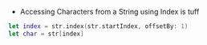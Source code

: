 - Accessing Characters from a String using Index is tuff
```swift
let index = str.index(str.startIndex, offsetBy: 1)
let char = str[index]
```
